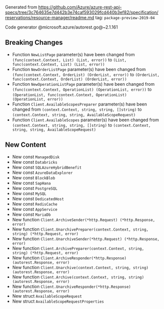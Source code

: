 Generated from https://github.com/Azure/azure-rest-api-specs/tree/3c764635e7d442b3e74caf593029fcd440b3ef82/specification/reservations/resource-manager/readme.md tag: `package-preview-2019-04`

Code generator @microsoft.azure/autorest.go@~2.1.161

## Breaking Changes

- Function `NewListPage` parameter(s) have been changed from `(func(context.Context, List) (List, error))` to `(List, func(context.Context, List) (List, error))`
- Function `NewOrderListPage` parameter(s) have been changed from `(func(context.Context, OrderList) (OrderList, error))` to `(OrderList, func(context.Context, OrderList) (OrderList, error))`
- Function `NewOperationListPage` parameter(s) have been changed from `(func(context.Context, OperationList) (OperationList, error))` to `(OperationList, func(context.Context, OperationList) (OperationList, error))`
- Function `Client.AvailableScopesPreparer` parameter(s) have been changed from `(context.Context, string, string, []string)` to `(context.Context, string, string, AvailableScopeRequest)`
- Function `Client.AvailableScopes` parameter(s) have been changed from `(context.Context, string, string, []string)` to `(context.Context, string, string, AvailableScopeRequest)`

## New Content

- New const `ManagedDisk`
- New const `Databricks`
- New const `SQLAzureHybridBenefit`
- New const `AzureDataExplorer`
- New const `BlockBlob`
- New const `SapHana`
- New const `PostgreSQL`
- New const `MySQL`
- New const `DedicatedHost`
- New const `RedisCache`
- New const `AppService`
- New const `MariaDb`
- New function `Client.ArchiveSender(*http.Request) (*http.Response, error)`
- New function `Client.UnarchivePreparer(context.Context, string, string) (*http.Request, error)`
- New function `Client.UnarchiveSender(*http.Request) (*http.Response, error)`
- New function `Client.ArchivePreparer(context.Context, string, string) (*http.Request, error)`
- New function `Client.ArchiveResponder(*http.Response) (autorest.Response, error)`
- New function `Client.Unarchive(context.Context, string, string) (autorest.Response, error)`
- New function `Client.Archive(context.Context, string, string) (autorest.Response, error)`
- New function `Client.UnarchiveResponder(*http.Response) (autorest.Response, error)`
- New struct `AvailableScopeRequest`
- New struct `AvailableScopeRequestProperties`
